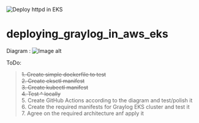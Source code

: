 ![Deploy httpd in EKS](https://github.com/MTimoshchenko/deploying_graylog_in_aws_eks/workflows/Deploy%20httpd%20in%20EKS/badge.svg)
# deploying_graylog_in_aws_eks
Diagram :
![Image alt](https://github.com/MTimoshchenko/deploying_graylog_in_aws_eks/blob/master/diagram.png)

ToDo:  
> ~~1. Create simple dockerfile to test~~    
> ~~2. Create eksctl manifest~~  
> ~~3. Create kubectl manifest~~  
> ~~4. Test ^ locally~~  
> 5. Create GitHub Actions according to the diagram and test/polish it  
> 6. Create the required manifests for Graylog EKS cluster and test it  
> 7. Agree on the required architecture anf apply it  